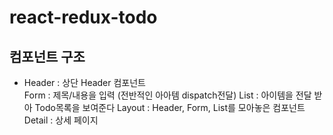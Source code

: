 # react-redux-todo
## 컴포넌트 구조
<ul>
  <li>Header : 상단 Header 컴포넌트 </li>
Form : 제목/내용을 입력 (전반적인 아아템 dispatch전달)
List : 아이템을 전달 받아 Todo목록을 보여준다
Layout : Header, Form, List를 모아놓은 컴포넌트
Detail : 상세 페이지 
<ul>
